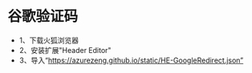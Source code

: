 # 谷歌验证码

- 1、下载火狐浏览器
- 2、安装扩展"Header Editor"
- 3、导入“https://azurezeng.github.io/static/HE-GoogleRedirect.json”

